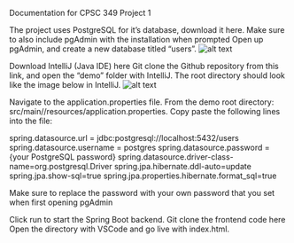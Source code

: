 Documentation for CPSC 349 Project 1


The project uses PostgreSQL for it’s database, download it here. Make sure to also include pgAdmin with the installation when prompted
Open up pgAdmin, and create a new database titled “users”. 
![alt text](https://cdn.discordapp.com/attachments/362059855701475333/1169016494613610576/documentation_pic_1.png?ex=6553de73&is=65416973&hm=ce022cc0185ab5c5ba2fe82b18f41c09aab4c4d01beb8ceedfd02bc9c1be955d&)



Download IntelliJ (Java IDE) here
Git clone the Github repository from this link, and open the “demo” folder with IntelliJ. The root directory should look like the image below in IntelliJ.
![alt text](https://cdn.discordapp.com/attachments/362059855701475333/1169016494953336912/documentation_pic_2.png?ex=6553de73&is=65416973&hm=86443f0b30c857cc7620588ac194e82a59ff0f8e7c8b409751fd17e6a571368b&)

Navigate to the application.properties file. From the demo root directory: src/main//resources/application.properties. Copy paste the following lines into the file:

spring.datasource.url = jdbc:postgresql://localhost:5432/users
spring.datasource.username = postgres
spring.datasource.password = {your PostgreSQL password}
spring.datasource.driver-class-name=org.postgresql.Driver
spring.jpa.hibernate.ddl-auto=update
spring.jpa.show-sql=true
spring.jpa.properties.hibernate.format_sql=true

Make sure to replace the password with your own password that you set when first opening pgAdmin

Click run to start the Spring Boot backend.
Git clone the frontend code here
Open the directory with VSCode and go live with index.html. 


